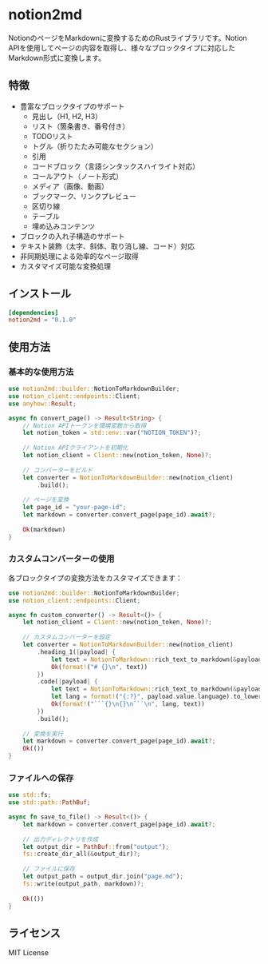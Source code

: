 # notion2md

NotionのページをMarkdownに変換するためのRustライブラリです。Notion APIを使用してページの内容を取得し、様々なブロックタイプに対応したMarkdown形式に変換します。

## 特徴

- 豊富なブロックタイプのサポート
  - 見出し（H1, H2, H3）
  - リスト（箇条書き、番号付き）
  - TODOリスト
  - トグル（折りたたみ可能なセクション）
  - 引用
  - コードブロック（言語シンタックスハイライト対応）
  - コールアウト（ノート形式）
  - メディア（画像、動画）
  - ブックマーク、リンクプレビュー
  - 区切り線
  - テーブル
  - 埋め込みコンテンツ
- ブロックの入れ子構造のサポート
- テキスト装飾（太字、斜体、取り消し線、コード）対応
- 非同期処理による効率的なページ取得
- カスタマイズ可能な変換処理

## インストール

```toml
[dependencies]
notion2md = "0.1.0"
```

## 使用方法

### 基本的な使用方法

```rust
use notion2md::builder::NotionToMarkdownBuilder;
use notion_client::endpoints::Client;
use anyhow::Result;

async fn convert_page() -> Result<String> {
    // Notion APIトークンを環境変数から取得
    let notion_token = std::env::var("NOTION_TOKEN")?;
    
    // Notion APIクライアントを初期化
    let notion_client = Client::new(notion_token, None)?;
    
    // コンバーターをビルド
    let converter = NotionToMarkdownBuilder::new(notion_client)
        .build();
    
    // ページを変換
    let page_id = "your-page-id";
    let markdown = converter.convert_page(page_id).await?;
    
    Ok(markdown)
}
```

### カスタムコンバーターの使用

各ブロックタイプの変換方法をカスタマイズできます：

```rust
use notion2md::builder::NotionToMarkdownBuilder;
use notion_client::endpoints::Client;

async fn custom_converter() -> Result<()> {
    let notion_client = Client::new(notion_token, None)?;
    
    // カスタムコンバーターを設定
    let converter = NotionToMarkdownBuilder::new(notion_client)
        .heading_1(|payload| {
            let text = NotionToMarkdown::rich_text_to_markdown(&payload.value.rich_text);
            Ok(format!("# {}\n", text))
        })
        .code(|payload| {
            let text = NotionToMarkdown::rich_text_to_markdown(&payload.value.rich_text);
            let lang = format!("{:?}", payload.value.language).to_lowercase();
            Ok(format!("```{}\n{}\n```\n", lang, text))
        })
        .build();
    
    // 変換を実行
    let markdown = converter.convert_page(page_id).await?;
    Ok(())
}
```

### ファイルへの保存

```rust
use std::fs;
use std::path::PathBuf;

async fn save_to_file() -> Result<()> {
    let markdown = converter.convert_page(page_id).await?;
    
    // 出力ディレクトリを作成
    let output_dir = PathBuf::from("output");
    fs::create_dir_all(&output_dir)?;
    
    // ファイルに保存
    let output_path = output_dir.join("page.md");
    fs::write(output_path, markdown)?;
    
    Ok(())
}
```

## ライセンス

MIT License
